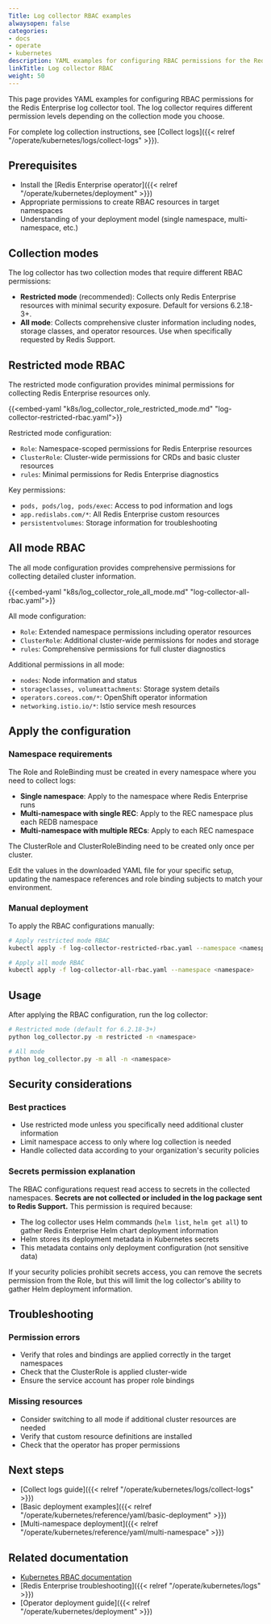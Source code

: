 ```yaml
---
Title: Log collector RBAC examples
alwaysopen: false
categories:
- docs
- operate
- kubernetes
description: YAML examples for configuring RBAC permissions for the Redis Enterprise log collector tool in restricted and all modes.
linkTitle: Log collector RBAC
weight: 50
---
```


This page provides YAML examples for configuring RBAC permissions for the Redis Enterprise log collector tool. The log collector requires different permission levels depending on the collection mode you choose.

For complete log collection instructions, see [Collect logs]({{< relref "/operate/kubernetes/logs/collect-logs" >}}).

## Prerequisites

- Install the [Redis Enterprise operator]({{< relref "/operate/kubernetes/deployment" >}})
- Appropriate permissions to create RBAC resources in target namespaces
- Understanding of your deployment model (single namespace, multi-namespace, etc.)

## Collection modes

The log collector has two collection modes that require different RBAC permissions:

- **Restricted mode** (recommended): Collects only Redis Enterprise resources with minimal security exposure. Default for versions 6.2.18-3+.
- **All mode**: Collects comprehensive cluster information including nodes, storage classes, and operator resources. Use when specifically requested by Redis Support.

## Restricted mode RBAC

The restricted mode configuration provides minimal permissions for collecting Redis Enterprise resources only.

{{<embed-yaml "k8s/log_collector_role_restricted_mode.md" "log-collector-restricted-rbac.yaml">}}

Restricted mode configuration:

- `Role`: Namespace-scoped permissions for Redis Enterprise resources
- `ClusterRole`: Cluster-wide permissions for CRDs and basic cluster resources
- `rules`: Minimal permissions for Redis Enterprise diagnostics

Key permissions:

- `pods, pods/log, pods/exec`: Access to pod information and logs
- `app.redislabs.com/*`: All Redis Enterprise custom resources
- `persistentvolumes`: Storage information for troubleshooting

## All mode RBAC

The all mode configuration provides comprehensive permissions for collecting detailed cluster information.

{{<embed-yaml "k8s/log_collector_role_all_mode.md" "log-collector-all-rbac.yaml">}}

All mode configuration:

- `Role`: Extended namespace permissions including operator resources
- `ClusterRole`: Additional cluster-wide permissions for nodes and storage
- `rules`: Comprehensive permissions for full cluster diagnostics

Additional permissions in all mode:

- `nodes`: Node information and status
- `storageclasses, volumeattachments`: Storage system details
- `operators.coreos.com/*`: OpenShift operator information
- `networking.istio.io/*`: Istio service mesh resources

## Apply the configuration

### Namespace requirements

The Role and RoleBinding must be created in every namespace where you need to collect logs:

- **Single namespace**: Apply to the namespace where Redis Enterprise runs
- **Multi-namespace with single REC**: Apply to the REC namespace plus each REDB namespace  
- **Multi-namespace with multiple RECs**: Apply to each REC namespace

The ClusterRole and ClusterRoleBinding need to be created only once per cluster.

Edit the values in the downloaded YAML file for your specific setup, updating the namespace references and role binding subjects to match your environment.

### Manual deployment

To apply the RBAC configurations manually:

```bash
# Apply restricted mode RBAC
kubectl apply -f log-collector-restricted-rbac.yaml --namespace <namespace>

# Apply all mode RBAC  
kubectl apply -f log-collector-all-rbac.yaml --namespace <namespace>
```

## Usage

After applying the RBAC configuration, run the log collector:

```bash
# Restricted mode (default for 6.2.18-3+)
python log_collector.py -m restricted -n <namespace>

# All mode
python log_collector.py -m all -n <namespace>
```

## Security considerations

### Best practices

- Use restricted mode unless you specifically need additional cluster information
- Limit namespace access to only where log collection is needed
- Handle collected data according to your organization's security policies

### Secrets permission explanation

The RBAC configurations request read access to secrets in the collected namespaces. **Secrets are not collected or included in the log package sent to Redis Support.** This permission is required because:

- The log collector uses Helm commands (`helm list`, `helm get all`) to gather Redis Enterprise Helm chart deployment information
- Helm stores its deployment metadata in Kubernetes secrets
- This metadata contains only deployment configuration (not sensitive data)

If your security policies prohibit secrets access, you can remove the secrets permission from the Role, but this will limit the log collector's ability to gather Helm deployment information.

## Troubleshooting

### Permission errors

- Verify that roles and bindings are applied correctly in the target namespaces
- Check that the ClusterRole is applied cluster-wide
- Ensure the service account has proper role bindings

### Missing resources

- Consider switching to all mode if additional cluster resources are needed
- Verify that custom resource definitions are installed
- Check that the operator has proper permissions

## Next steps

- [Collect logs guide]({{< relref "/operate/kubernetes/logs/collect-logs" >}})
- [Basic deployment examples]({{< relref "/operate/kubernetes/reference/yaml/basic-deployment" >}})
- [Multi-namespace deployment]({{< relref "/operate/kubernetes/reference/yaml/multi-namespace" >}})

## Related documentation

- [Kubernetes RBAC documentation](https://kubernetes.io/docs/reference/access-authn-authz/rbac/)
- [Redis Enterprise troubleshooting]({{< relref "/operate/kubernetes/logs" >}})
- [Operator deployment guide]({{< relref "/operate/kubernetes/deployment" >}})
